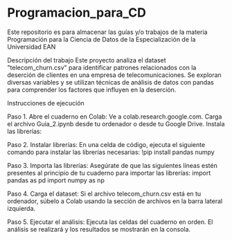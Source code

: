 # Programacion_para_CD
Este repositorio es para almacenar las guías y/o trabajos de la materia Programación para la Ciencia de Datos de la Especialización de la Universidad EAN

Descripción del trabajo
Este proyecto analiza el dataset "telecom_churn.csv" para identificar patrones relacionados con la deserción de clientes en una empresa de telecomunicaciones. Se exploran diversas variables y se utilizan técnicas de análisis de datos con pandas para comprender los factores que influyen en la deserción.

Instrucciones de ejecución

Paso 1. Abre el cuaderno en Colab:
Ve a colab.research.google.com.
Carga el archivo Guia_2.ipynb desde tu ordenador o desde tu Google Drive.
Instala las librerías:

Paso 2. Instalar librerías:
En una celda de código, ejecuta el siguiente comando para instalar las librerías necesarias:
!pip install pandas numpy

Paso 3. Importa las librerías:
Asegúrate de que las siguientes líneas estén presentes al principio de tu cuaderno para importar las librerías:
import pandas as pd
import numpy as np

Paso 4. Carga el dataset:
Si el archivo telecom_churn.csv está en tu ordenador, súbelo a Colab usando la sección de archivos en la barra lateral izquierda.

Paso 5. Ejecutar el análisis:
Ejecuta las celdas del cuaderno en orden. El análisis se realizará y los resultados se mostrarán en la consola.
